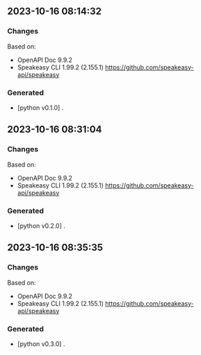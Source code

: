 

## 2023-10-16 08:14:32
### Changes
Based on:
- OpenAPI Doc 9.9.2 
- Speakeasy CLI 1.99.2 (2.155.1) https://github.com/speakeasy-api/speakeasy
### Generated
- [python v0.1.0] .

## 2023-10-16 08:31:04
### Changes
Based on:
- OpenAPI Doc 9.9.2 
- Speakeasy CLI 1.99.2 (2.155.1) https://github.com/speakeasy-api/speakeasy
### Generated
- [python v0.2.0] .

## 2023-10-16 08:35:35
### Changes
Based on:
- OpenAPI Doc 9.9.2 
- Speakeasy CLI 1.99.2 (2.155.1) https://github.com/speakeasy-api/speakeasy
### Generated
- [python v0.3.0] .